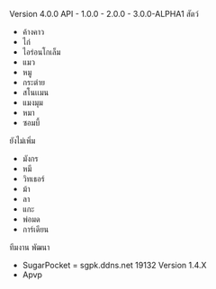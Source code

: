 Version 4.0.0
API - 1.0.0
    - 2.0.0
    - 3.0.0-ALPHA1
สัตว์
- ค้างคาว
- ไก่
- ไอร่อนโกเล็ม
- แมว
- หมู
- กระต่าย
- สโนเเมน
- แมงมุม
- หมา
- ซอมบี้

ยังไม่เพิ่ม
- มังกร
- หมี
- วิทเธอร์
- ม้า
- ลา
- แกะ
- พ่อมด
- การ์เดียน

ทีมงาน พัฒนา
- SugarPocket  = sgpk.ddns.net 19132  Version 1.4.X
- Apvp
